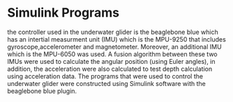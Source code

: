# Simulink Programs

the controller used in the underwater glider is the beaglebone blue which has an intertial measurment unit (IMU) which is the MPU-9250 that includes 
gyroscope,accelerometer and magnetometer. Moreover, an additional IMU which is the MPU-6050 was used. A fusion algorithm between these two IMUs were used to 
calculate the angular position (using Euler angles), in addition, the acceleration were also calculated to test depth calculation using acceleration data. 
The programs that were used to control the underwater glider were constructed using Simulink software with the beaglebone blue plugin. 
